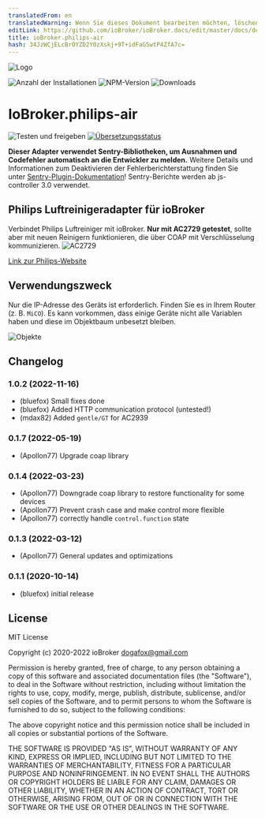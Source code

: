 ```yaml
---
translatedFrom: en
translatedWarning: Wenn Sie dieses Dokument bearbeiten möchten, löschen Sie bitte das Feld "translationsFrom". Andernfalls wird dieses Dokument automatisch erneut übersetzt
editLink: https://github.com/ioBroker/ioBroker.docs/edit/master/docs/de/adapterref/iobroker.philips-air/README.md
title: ioBroker.philips-air
hash: 34JzWCjELcBrOYZD2Y0zXskj+9T+idFaG5wtP4ZfA7c=
---
```

![Logo](../../../en/adapterref/iobroker.philips-air/admin/philips-air.png)

![Anzahl der Installationen](http://iobroker.live/badges/philips-air-stable.svg)
![NPM-Version](http://img.shields.io/npm/v/iobroker.philips-air.svg)
![Downloads](https://img.shields.io/npm/dm/iobroker.philips-air.svg)

# IoBroker.philips-air
![Testen und freigeben](https://github.com/iobroker-community-adapters/ioBroker.philips-air/workflows/Test%20and%20Release/badge.svg) [![Übersetzungsstatus](https://weblate.iobroker.net/widgets/adapters/-/philips-air/svg-badge.svg)](https://weblate.iobroker.net/engage/adapters/?utm_source=widget)

**Dieser Adapter verwendet Sentry-Bibliotheken, um Ausnahmen und Codefehler automatisch an die Entwickler zu melden.** Weitere Details und Informationen zum Deaktivieren der Fehlerberichterstattung finden Sie unter [Sentry-Plugin-Dokumentation](https://github.com/ioBroker/plugin-sentry#plugin-sentry)! Sentry-Berichte werden ab js-controller 3.0 verwendet.

## Philips Luftreinigeradapter für ioBroker
Verbindet Philips Luftreiniger mit ioBroker.
**Nur mit AC2729 getestet**, sollte aber mit neuen Reinigern funktionieren, die über COAP mit Verschlüsselung kommunizieren.
![AC2729](../../../en/adapterref/iobroker.philips-air/img/device.png)

[Link zur Philips-Website](https://www.philips.de/c-m-ho/luftreiniger-und-luftbefeuchter/kombi)

## Verwendungszweck
Nur die IP-Adresse des Geräts ist erforderlich. Finden Sie es in Ihrem Router (z. B. `MiCO`).
Es kann vorkommen, dass einige Geräte nicht alle Variablen haben und diese im Objektbaum unbesetzt bleiben.

![Objekte](../../../en/adapterref/iobroker.philips-air/img/objects.png)

<!--

### **IN ARBEIT** -->

## Changelog
### 1.0.2 (2022-11-16)
* (bluefox) Small fixes done
* (bluefox) Added HTTP communication protocol (untested!)
* (mdax82) Added `gentle/GT` for AC2939

### 0.1.7 (2022-05-19)
* (Apollon77) Upgrade coap library

### 0.1.4 (2022-03-23)
* (Apollon77) Downgrade coap library to restore functionality for some devices
* (Apollon77) Prevent crash case and make control more flexible
* (Apollon77) correctly handle `control.function` state

### 0.1.3 (2022-03-12)
* (Apollon77) General updates and optimizations

### 0.1.1 (2020-10-14)
* (bluefox) initial release

## License
MIT License

Copyright (c) 2020-2022 ioBroker <dogafox@gmail.com>

Permission is hereby granted, free of charge, to any person obtaining a copy
of this software and associated documentation files (the "Software"), to deal
in the Software without restriction, including without limitation the rights
to use, copy, modify, merge, publish, distribute, sublicense, and/or sell
copies of the Software, and to permit persons to whom the Software is
furnished to do so, subject to the following conditions:

The above copyright notice and this permission notice shall be included in all
copies or substantial portions of the Software.

THE SOFTWARE IS PROVIDED "AS IS", WITHOUT WARRANTY OF ANY KIND, EXPRESS OR
IMPLIED, INCLUDING BUT NOT LIMITED TO THE WARRANTIES OF MERCHANTABILITY,
FITNESS FOR A PARTICULAR PURPOSE AND NONINFRINGEMENT. IN NO EVENT SHALL THE
AUTHORS OR COPYRIGHT HOLDERS BE LIABLE FOR ANY CLAIM, DAMAGES OR OTHER
LIABILITY, WHETHER IN AN ACTION OF CONTRACT, TORT OR OTHERWISE, ARISING FROM,
OUT OF OR IN CONNECTION WITH THE SOFTWARE OR THE USE OR OTHER DEALINGS IN THE
SOFTWARE.